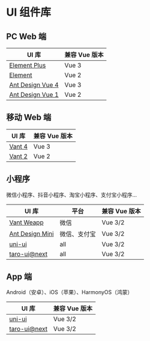 # UI 组件库

## PC Web 端

UI 库 | 兼容 Vue 版本
---|---
[Element Plus](https://element-plus.org/zh-CN/) | Vue 3
[Element](https://element.eleme.cn/#/zh-CN) | Vue 2
[Ant Design Vue 4](https://www.antdv.com/docs/vue/introduce-cn/) | Vue 3
[Ant Design Vue 1](https://1x.antdv.com/docs/vue/introduce-cn/) | Vue 2

## 移动 Web 端

UI 库 | 兼容 Vue 版本
---|---
[Vant 4](https://vant.pro/vant/#/zh-CN) | Vue 3
[Vant 2](https://vant.pro/vant/v2/#/zh-CN/) | Vue 2

## 小程序

微信小程序、抖音小程序、淘宝小程序、支付宝小程序...

UI 库 | 平台 | 兼容 Vue 版本
---|---|---
[Vant Weapp](https://vant.pro//vant-weapp/#/home) | 微信 | Vue 3/2
[Ant Design Mini](https://mini.ant.design/) | 微信、支付宝 | Vue 3/2
[uni-ui](https://uniapp.dcloud.net.cn/component/) | all | Vue 3/2
[taro-ui@next](https://taro-ui.jd.com/#/docs/introduction) | all | Vue 3/2

## App 端

Android（安卓）、iOS（苹果）、HarmonyOS（鸿蒙）

UI 库 | 兼容 Vue 版本
---|---
[uni-ui](https://uniapp.dcloud.net.cn/component/) | Vue 3/2
[taro-ui@next](https://taro-ui.jd.com/#/docs/introduction) | Vue 3/2
